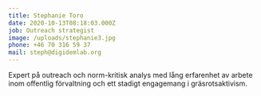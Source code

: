 ```yaml
---
title: Stephanie Toro
date: 2020-10-13T08:18:03.000Z
job: Outreach strategist
image: /uploads/stephanie3.jpg
phone: +46 70 316 59 37
mail: steph@digidemlab.org
---
```


Expert på outreach och norm-kritisk analys med lång erfarenhet av arbete inom offentlig förvaltning och ett stadigt engagemang i gräsrotsaktivism.

